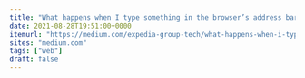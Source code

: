 ```yaml
---
title: "What happens when I type something in the browser’s address bar? | by Hugo Queirós | Expedia Group Technology | Medium"
date: 2021-08-28T19:51:00+0000
itemurl: "https://medium.com/expedia-group-tech/what-happens-when-i-type-something-in-the-browsers-address-bar-89a1243f0fff"
sites: "medium.com"
tags: ["web"]
draft: false
---
```

